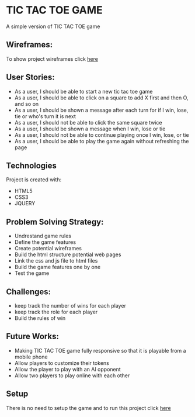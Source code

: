 # TIC TAC TOE GAME

A simple version of TIC TAC TOE game 

## Wireframes:
To show project wireframes click [here](https://drive.google.com/file/d/1vWDM1pqxXH9kLFzplS940trcMdbm6mLn/view?usp=sharing) 

## User Stories:
* As a user, I should be able to start a new tic tac toe game
* As a user, I should be able to click on a square to add X first and then O, and so on
* As a user, I should be shown a message after each turn for if I win, lose, tie or who's turn it is next
* As a user, I should not be able to click the same square twice
* As a user, I should be shown a message when I win, lose or tie
* As a user, I should not be able to continue playing once I win, lose, or tie
* As a user, I should be able to play the game again without refreshing the page

## Technologies
Project is created with:
* HTML5
* CSS3
* JQUERY

## Problem Solving Strategy:
* Undrestand game rules
* Define the game features
* Create potential wireframes
* Build the html structure potential web pages 
* Link the css and js file to html files
* Build the game features one by one
* Test the game 

## Challenges:
* keep track the number of wins for each player
* keep track the role for each player
* Build the rules of win

## Future Works:
* Making TIC TAC TOE game fully responsive so that it is playable from a mobile phone
* Allow players to customize their tokens
* Allow the player to play with an AI opponent
* Allow two players to play online with each other

## Setup
There is no need to setup the game and to run this project click [here](https://ashwagzabani.github.io/Tic-Tac-Toe-game-/)
